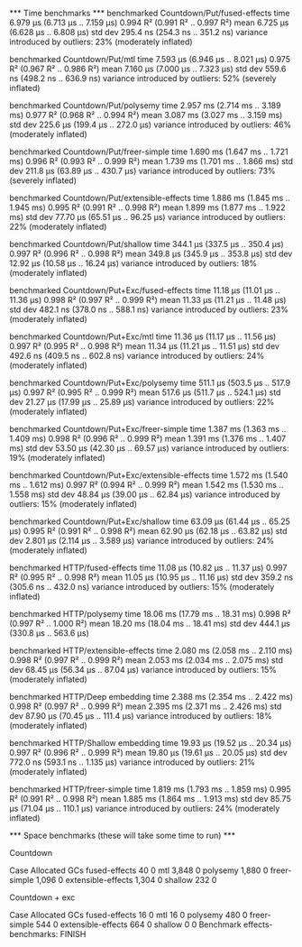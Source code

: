 *** Time benchmarks ***
benchmarked Countdown/Put/fused-effects
time                 6.979 μs   (6.713 μs .. 7.159 μs)
                     0.994 R²   (0.991 R² .. 0.997 R²)
mean                 6.725 μs   (6.628 μs .. 6.808 μs)
std dev              295.4 ns   (254.3 ns .. 351.2 ns)
variance introduced by outliers: 23% (moderately inflated)

benchmarked Countdown/Put/mtl
time                 7.593 μs   (6.946 μs .. 8.021 μs)
                     0.975 R²   (0.967 R² .. 0.986 R²)
mean                 7.160 μs   (7.000 μs .. 7.323 μs)
std dev              559.6 ns   (498.2 ns .. 636.9 ns)
variance introduced by outliers: 52% (severely inflated)

benchmarked Countdown/Put/polysemy
time                 2.957 ms   (2.714 ms .. 3.189 ms)
                     0.977 R²   (0.968 R² .. 0.994 R²)
mean                 3.087 ms   (3.027 ms .. 3.159 ms)
std dev              225.6 μs   (199.4 μs .. 272.0 μs)
variance introduced by outliers: 46% (moderately inflated)

benchmarked Countdown/Put/freer-simple
time                 1.690 ms   (1.647 ms .. 1.721 ms)
                     0.996 R²   (0.993 R² .. 0.999 R²)
mean                 1.739 ms   (1.701 ms .. 1.866 ms)
std dev              211.8 μs   (63.89 μs .. 430.7 μs)
variance introduced by outliers: 73% (severely inflated)

benchmarked Countdown/Put/extensible-effects
time                 1.886 ms   (1.845 ms .. 1.945 ms)
                     0.995 R²   (0.991 R² .. 0.998 R²)
mean                 1.899 ms   (1.877 ms .. 1.922 ms)
std dev              77.70 μs   (65.51 μs .. 96.25 μs)
variance introduced by outliers: 22% (moderately inflated)

benchmarked Countdown/Put/shallow
time                 344.1 μs   (337.5 μs .. 350.4 μs)
                     0.997 R²   (0.996 R² .. 0.998 R²)
mean                 349.8 μs   (345.9 μs .. 353.8 μs)
std dev              12.92 μs   (10.58 μs .. 16.24 μs)
variance introduced by outliers: 18% (moderately inflated)

benchmarked Countdown/Put+Exc/fused-effects
time                 11.18 μs   (11.01 μs .. 11.36 μs)
                     0.998 R²   (0.997 R² .. 0.999 R²)
mean                 11.33 μs   (11.21 μs .. 11.48 μs)
std dev              482.1 ns   (378.0 ns .. 588.1 ns)
variance introduced by outliers: 23% (moderately inflated)

benchmarked Countdown/Put+Exc/mtl
time                 11.36 μs   (11.17 μs .. 11.56 μs)
                     0.997 R²   (0.995 R² .. 0.998 R²)
mean                 11.34 μs   (11.21 μs .. 11.51 μs)
std dev              492.6 ns   (409.5 ns .. 602.8 ns)
variance introduced by outliers: 24% (moderately inflated)

benchmarked Countdown/Put+Exc/polysemy
time                 511.1 μs   (503.5 μs .. 517.9 μs)
                     0.997 R²   (0.995 R² .. 0.999 R²)
mean                 517.6 μs   (511.7 μs .. 524.1 μs)
std dev              21.27 μs   (17.99 μs .. 25.89 μs)
variance introduced by outliers: 22% (moderately inflated)

benchmarked Countdown/Put+Exc/freer-simple
time                 1.387 ms   (1.363 ms .. 1.409 ms)
                     0.998 R²   (0.996 R² .. 0.999 R²)
mean                 1.391 ms   (1.376 ms .. 1.407 ms)
std dev              53.50 μs   (42.30 μs .. 69.57 μs)
variance introduced by outliers: 19% (moderately inflated)

benchmarked Countdown/Put+Exc/extensible-effects
time                 1.572 ms   (1.540 ms .. 1.612 ms)
                     0.997 R²   (0.994 R² .. 0.999 R²)
mean                 1.542 ms   (1.530 ms .. 1.558 ms)
std dev              48.84 μs   (39.00 μs .. 62.84 μs)
variance introduced by outliers: 15% (moderately inflated)

benchmarked Countdown/Put+Exc/shallow
time                 63.09 μs   (61.44 μs .. 65.25 μs)
                     0.995 R²   (0.991 R² .. 0.998 R²)
mean                 62.90 μs   (62.18 μs .. 63.82 μs)
std dev              2.801 μs   (2.114 μs .. 3.589 μs)
variance introduced by outliers: 24% (moderately inflated)

benchmarked HTTP/fused-effects
time                 11.08 μs   (10.82 μs .. 11.37 μs)
                     0.997 R²   (0.995 R² .. 0.998 R²)
mean                 11.05 μs   (10.95 μs .. 11.16 μs)
std dev              359.2 ns   (305.6 ns .. 432.0 ns)
variance introduced by outliers: 15% (moderately inflated)

benchmarked HTTP/polysemy
time                 18.06 ms   (17.79 ms .. 18.31 ms)
                     0.998 R²   (0.997 R² .. 1.000 R²)
mean                 18.20 ms   (18.04 ms .. 18.41 ms)
std dev              444.1 μs   (330.8 μs .. 563.6 μs)

benchmarked HTTP/extensible-effects
time                 2.080 ms   (2.058 ms .. 2.110 ms)
                     0.998 R²   (0.997 R² .. 0.999 R²)
mean                 2.053 ms   (2.034 ms .. 2.075 ms)
std dev              68.45 μs   (56.34 μs .. 87.04 μs)
variance introduced by outliers: 15% (moderately inflated)

benchmarked HTTP/Deep embedding
time                 2.388 ms   (2.354 ms .. 2.422 ms)
                     0.998 R²   (0.997 R² .. 0.999 R²)
mean                 2.395 ms   (2.371 ms .. 2.426 ms)
std dev              87.90 μs   (70.45 μs .. 111.4 μs)
variance introduced by outliers: 18% (moderately inflated)

benchmarked HTTP/Shallow embedding
time                 19.93 μs   (19.52 μs .. 20.34 μs)
                     0.997 R²   (0.996 R² .. 0.999 R²)
mean                 19.80 μs   (19.61 μs .. 20.05 μs)
std dev              772.0 ns   (593.1 ns .. 1.135 μs)
variance introduced by outliers: 21% (moderately inflated)

benchmarked HTTP/freer-simple
time                 1.819 ms   (1.793 ms .. 1.859 ms)
                     0.995 R²   (0.991 R² .. 0.998 R²)
mean                 1.885 ms   (1.864 ms .. 1.913 ms)
std dev              85.75 μs   (71.04 μs .. 110.1 μs)
variance introduced by outliers: 24% (moderately inflated)

*** Space benchmarks (these will take some time to run) ***

Countdown

  Case                Allocated  GCs
  fused-effects              40    0
  mtl                     3,848    0
  polysemy                1,880    0
  freer-simple            1,096    0
  extensible-effects      1,304    0
  shallow                   232    0

Countdown + exc

  Case                Allocated  GCs
  fused-effects              16    0
  mtl                        16    0
  polysemy                  480    0
  freer-simple              544    0
  extensible-effects        664    0
  shallow                     0    0
Benchmark effects-benchmarks: FINISH